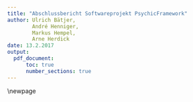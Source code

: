 ```yaml
---
title: "Abschlussbericht Softwareprojekt PsychicFramework"  
author: Ulrich Bätjer,  
        André Henniger,  
        Markus Hempel,  
        Arne Herdick  
date: 13.2.2017  
output:  
  pdf_document:  
      toc: true  
      number_sections: true  
---
```

\newpage
